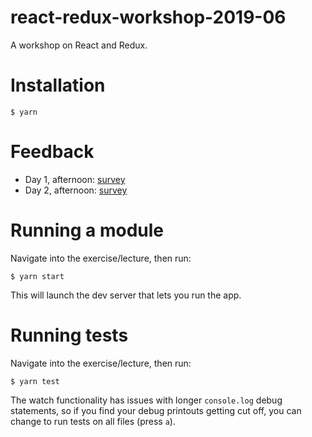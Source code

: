 # react-redux-workshop-2019-06
A workshop on React and Redux.

# Installation

```
$ yarn
```

# Feedback

- Day 1, afternoon: [survey](https://forms.gle/6Q5rCGRh8ki9CegJ9)
- Day 2, afternoon: [survey](https://forms.gle/UMPrMXUoqGx62bH87)

# Running a module

Navigate into the exercise/lecture, then run:

```
$ yarn start
```

This will launch the dev server that lets you run the app.

# Running tests

Navigate into the exercise/lecture, then run:

```
$ yarn test
```

The watch functionality has issues with longer `console.log` debug statements, so if you find your debug printouts getting cut off, you can change to run tests on all files (press `a`).
